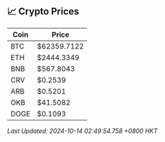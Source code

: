 ## 📈 Crypto Prices

| Coin | Price |
| ---- | ----- |
| BTC | $62359.7122 |
| ETH | $2444.3349 |
| BNB | $567.8043 |
| CRV | $0.2539 |
| ARB | $0.5201 |
| OKB | $41.5082 |
| DOGE | $0.1093 |

_Last Updated: 2024-10-14 02:49:54.758 +0800 HKT_
